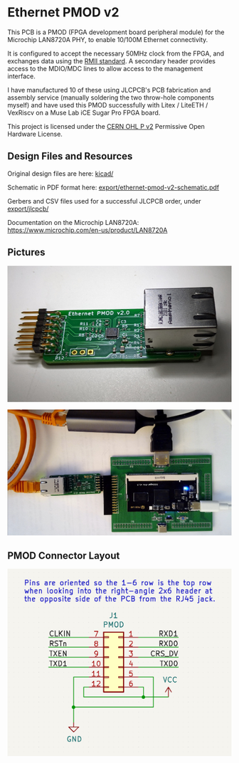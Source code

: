 # Ethernet PMOD v2

This PCB is a PMOD (FPGA development board peripheral module) for the
Microchip LAN8720A PHY, to enable 10/100M Ethernet connectivity.

It is configured to accept the necessary 50MHz clock from the FPGA, and
exchanges data using the [RMII standard](https://en.wikipedia.org/wiki/Media-independent_interface#RMII).  A secondary header provides access
to the MDIO/MDC lines to allow access to the management interface.

I have manufactured 10 of these using JLCPCB's PCB fabrication and assembly
service (manually soldering the two throw-hole components myself) and have
used this PMOD successfully with Litex / LiteETH / VexRiscv on a Muse Lab
iCE Sugar Pro FPGA board.

This project is licensed under the [CERN OHL P v2](CERN-OHL-P-v2.txt) Permissive Open Hardware License.

## Design Files and Resources

Original design files are here: [kicad/](kicad/)

Schematic in PDF format here: [export/ethernet-pmod-v2-schematic.pdf](export/ethernet-pmod-v2-schematic.pdf)

Gerbers and CSV files used for a successful JLCPCB order, under [export/jlcpcb/](export/jlcpcb/)

Documentation on the Microchip LAN8720A: https://www.microchip.com/en-us/product/LAN8720A

## Pictures

![final assembled pmod](pics/eth-pmod-final-assembled.jpg)

![pmod in use](pics/eth-pmod-in-use.jpg)

## PMOD Connector Layout

![pmod connector](pics/pmod-connector.png)
